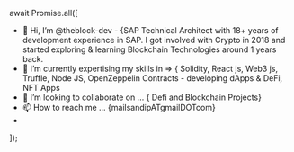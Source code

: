 await Promise.all([
- 👋 Hi, I’m @theblock-dev - {SAP Technical Architect with 18+ years of development experience in SAP. I got involved with Crypto in 2018 and started exploring & learning Blockchain Technologies around 1 years back.   
- 🌱 I’m currently expertising my skills in => { Solidity, React js, Web3 js, Truffle, Node JS, OpenZeppelin Contracts - developing dApps & DeFi, NFT Apps
- 💞️ I’m looking to collaborate on ... { Defi and Blockchain Projects}
- 📫 How to reach me ... {mailsandipATgmailDOTcom}
- 
]);
<!---
theblock-dev/theblock-dev is a ✨ special ✨ repository because its `README.md` (this file) appears on your GitHub profile.
You can click the Preview link to take a look at your changes.
--->
